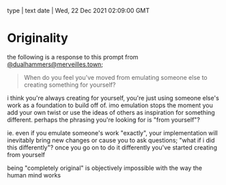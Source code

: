 type | text
date | Wed, 22 Dec 2021 02:09:00 GMT

# Originality

the following is a response to this prompt from <a href="https://merveilles.town/@dualhammers">@dualhammers@merveilles.town</a>;

<blockquote>When do you feel you've moved from emulating someone else to creating something for yourself?</blockquote>

i think you're always creating for yourself, you're just using someone else's work as a foundation to build off of. imo emulation stops the moment you add your own twist or use the ideas of others as inspiration for something different. perhaps the phrasing you're looking for is "from yourself"?

ie. even if you emulate someone's work "exactly", your implementation will inevitably bring new changes or cause you to ask questions; "what if i did this differently"? once you go on to do it differently you've started creating from yourself

being "completely original" is objectively impossible with the way the human mind works
